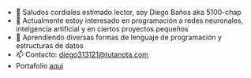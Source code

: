 - 👋 Saludos cordiales estimado lector, soy Diego Baños aka 5100-chap
- 👀 Actualmente estoy interesado en programación a redes neuronales, intelgencia artificial y en ciertos proyectos pequeños
- 🌱 Aprendiendo diversas formas de lenguaje de programación y estructuras de datos
- 📫 Contacto: diego313121@tutanota.com
- Portafolio [aqui](https://5100-chap.github.io/Portfolio-webpage-Angular/home)

<!---
5100-chap/5100-chap is a ✨ special ✨ repository because its `README.md` (this file) appears on your GitHub profile.
You can click the Preview link to take a look at your changes.
--->
